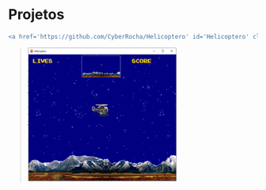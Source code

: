 # Projetos

```diff 
<a href='https://github.com/CyberRocha/Helicoptero' id='Helicoptero' class='anchor' aria-hidden='true'>! Helicoptero</a>
```
> <img src="https://github.com/CyberRocha/Helicoptero/blob/main/Projeto/Helicoptero.png?raw=true" width="300" height="270"><br>
